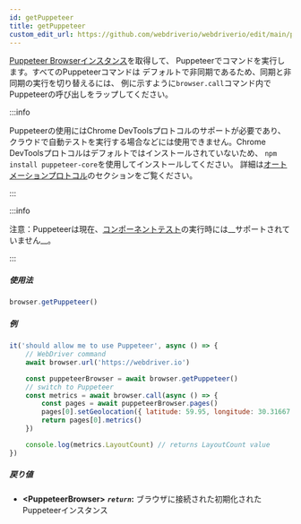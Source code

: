 ```yaml
---
id: getPuppeteer
title: getPuppeteer
custom_edit_url: https://github.com/webdriverio/webdriverio/edit/main/packages/webdriverio/src/commands/browser/getPuppeteer.ts
---
```


[Puppeteer Browserインスタンス](https://pptr.dev/#?product=Puppeteer&version=v5.1.0&show=api-class-browser)を取得して、
Puppeteerでコマンドを実行します。すべてのPuppeteerコマンドは
デフォルトで非同期であるため、同期と非同期の実行を切り替えるには、
例に示すように`browser.call`コマンド内でPuppeteerの呼び出しをラップしてください。

:::info

Puppeteerの使用にはChrome DevToolsプロトコルのサポートが必要であり、
クラウドで自動テストを実行する場合などには使用できません。Chrome DevToolsプロトコルはデフォルトではインストールされていないため、
`npm install puppeteer-core`を使用してインストールしてください。
詳細は[オートメーションプロトコル](/docs/automationProtocols)のセクションをご覧ください。

:::

:::info

注意：Puppeteerは現在、[コンポーネントテスト](/docs/component-testing)の実行時には__サポートされていません__。

:::

##### 使用法

```js
browser.getPuppeteer()
```

##### 例

```js title="getPuppeteer.test.js"
it('should allow me to use Puppeteer', async () => {
    // WebDriver command
    await browser.url('https://webdriver.io')

    const puppeteerBrowser = await browser.getPuppeteer()
    // switch to Puppeteer
    const metrics = await browser.call(async () => {
        const pages = await puppeteerBrowser.pages()
        pages[0].setGeolocation({ latitude: 59.95, longitude: 30.31667 })
        return pages[0].metrics()
    })

    console.log(metrics.LayoutCount) // returns LayoutCount value
})
```

##### 戻り値

- **&lt;PuppeteerBrowser&gt;**
            **<code><var>return</var></code>:**   ブラウザに接続された初期化されたPuppeteerインスタンス